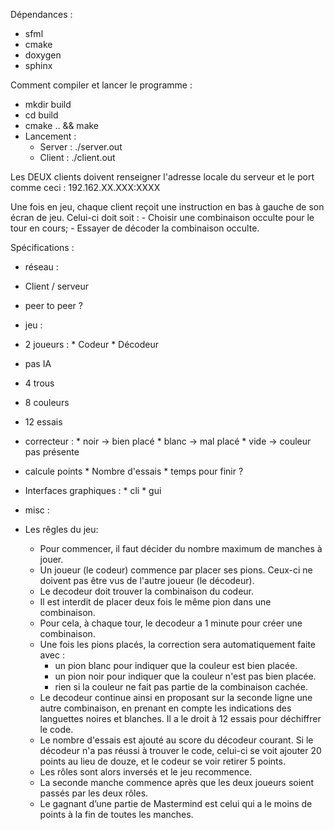 Dépendances :
- sfml
- cmake
- doxygen
- sphinx

Comment compiler et lancer le programme :

- mkdir build
- cd build
- cmake .. && make
- Lancement :
  * Server : ./server.out <port> <nbManches>
  * Client : ./client.out

Les DEUX clients doivent renseigner l'adresse locale du serveur et le port comme ceci : 192.162.XX.XXX:XXXX

Une fois en jeu, chaque client reçoit une instruction en bas à gauche de son écran de jeu.
Celui-ci doit soit :
	 - Choisir une combinaison occulte pour le tour en cours;
	 - Essayer de décoder la combinaison occulte.


Spécifications :

- réseau :
 - Client / serveur
 - peer to peer ?
 
- jeu :
 - 2 joueurs :
        * Codeur 
        * Décodeur
 - pas IA
 - 4 trous
 - 8 couleurs
 - 12 essais
 - correcteur :
        * noir -> bien placé
        * blanc -> mal placé
        * vide -> couleur pas présente
 - calcule points
        * Nombre d'essais
        * temps pour finir ?
 - Interfaces graphiques :
        * cli
        * gui
    
        
- misc : 

- Les rêgles du jeu:
    - Pour commencer, il faut décider du nombre maximum de manches à jouer.  
    - Un joueur (le codeur) commence par placer ses pions. Ceux-ci ne doivent pas être vus de l'autre joueur (le décodeur).
    - Le decodeur doit trouver la combinaison du codeur.
    - Il est interdit de placer deux fois le même pion dans une combinaison.
    - Pour cela, à chaque tour, le decodeur a 1 minute pour créer une combinaison.
    - Une fois les pions placés, la correction sera automatiquement faite avec : 
        * un pion blanc pour indiquer que la couleur est bien placée.
        * un pion noir pour indiquer que la couleur n'est pas bien placée.
        * rien si la couleur ne fait pas partie de la combinaison cachée.
    - Le decodeur continue ainsi en proposant sur la seconde ligne une autre combinaison, en prenant en compte les indications des languettes noires et blanches. Il a le droit à 12 essais pour déchiffrer le code.
    - Le nombre d'essais est ajouté au score du décodeur courant. Si le décodeur n'a pas réussi à trouver le code, celui-ci se voit ajouter 20 points au lieu de douze, et le codeur se voir retirer 5 points.
    - Les rôles sont alors inversés et le jeu recommence.
    - La seconde manche commence après que les deux joueurs soient passés par les deux rôles.
    - Le gagnant d’une partie de Mastermind est celui qui a le moins de points à la fin de toutes les manches.
    
